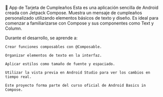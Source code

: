 🎉 App de Tarjeta de Cumpleaños
Esta es una aplicación sencilla de Android creada con Jetpack Compose. Muestra un mensaje de cumpleaños personalizado utilizando elementos básicos de texto y diseño. Es ideal para comenzar a familiarizarse con Compose y sus componentes como Text y Column.​

Durante el desarrollo, se aprende a:

    Crear funciones composables con @Composable.

    Organizar elementos de texto en la interfaz.

    Aplicar estilos como tamaño de fuente y espaciado.

    Utilizar la vista previa en Android Studio para ver los cambios en tiempo real.​

    Este proyecto forma parte del curso oficial de Android Basics in Compose.